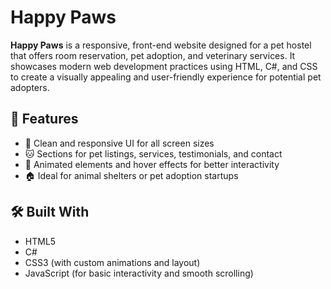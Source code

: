 # Happy Paws

**Happy Paws** is a responsive, front-end website designed for a pet hostel that offers room reservation, pet adoption, and veterinary services. It showcases modern web development practices using HTML, C#, and CSS to create a visually appealing and user-friendly experience for potential pet adopters.

## 🌟 Features
- 🐶 Clean and responsive UI for all screen sizes
- 🐱 Sections for pet listings, services, testimonials, and contact
- 🐾 Animated elements and hover effects for better interactivity
- 🏠 Ideal for animal shelters or pet adoption startups

## 🛠️ Built With
- HTML5
- C#
- CSS3 (with custom animations and layout)
- JavaScript (for basic interactivity and smooth scrolling)
